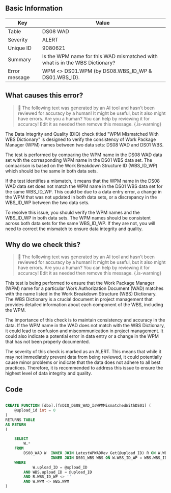 ## Basic Information
| Key         | Value          |
|-------------|----------------|
| Table       | DS08 WAD |
| Severity    | ALERT |
| Unique ID   | 9080621   |
| Summary     | Is the WPM name for this WAD mismatched with what is in the WBS Dictionary? |
| Error message | WPM <> DS01.WPM (by DS08.WBS_ID_WP & DS01.WBS_ID). |

## What causes this error?

> :robot: The following text was generated by an AI tool and hasn't been reviewed for accuracy by a human! It might be useful, but it also might have errors. Are you a human? You can help by reviewing it for accuracy! Edit it as needed then remove this message.
{.is-warning}

The Data Integrity and Quality (DIQ) check titled "WPM Mismatched With WBS Dictionary" is designed to verify the consistency of Work Package Manager (WPM) names between two data sets: DS08 WAD and DS01 WBS. 

The test is performed by comparing the WPM name in the DS08 WAD data set with the corresponding WPM name in the DS01 WBS data set. The comparison is based on the Work Breakdown Structure ID (WBS_ID_WP) which should be the same in both data sets. 

If the test identifies a mismatch, it means that the WPM name in the DS08 WAD data set does not match the WPM name in the DS01 WBS data set for the same WBS_ID_WP. This could be due to a data entry error, a change in the WPM that was not updated in both data sets, or a discrepancy in the WBS_ID_WP between the two data sets.

To resolve this issue, you should verify the WPM names and the WBS_ID_WP in both data sets. The WPM names should be consistent across both data sets for the same WBS_ID_WP. If they are not, you will need to correct the mismatch to ensure data integrity and quality.
## Why do we check this?

> :robot: The following text was generated by an AI tool and hasn't been reviewed for accuracy by a human! It might be useful, but it also might have errors. Are you a human? You can help by reviewing it for accuracy! Edit it as needed then remove this message.
{.is-warning}

This test is being performed to ensure that the Work Package Manager (WPM) name for a particular Work Authorization Document (WAD) matches with the name listed in the Work Breakdown Structure (WBS) Dictionary. The WBS Dictionary is a crucial document in project management that provides detailed information about each component of the WBS, including the WPM. 

The importance of this check is to maintain consistency and accuracy in the data. If the WPM name in the WAD does not match with the WBS Dictionary, it could lead to confusion and miscommunication in project management. It could also indicate a potential error in data entry or a change in the WPM that has not been properly documented.

The severity of this check is marked as an ALERT. This means that while it may not immediately prevent data from being reviewed, it could potentially cause minor problems or indicate that the data does not adhere to all best practices. Therefore, it is recommended to address this issue to ensure the highest level of data integrity and quality.
## Code

```sql

CREATE FUNCTION [dbo].[fnDIQ_DS08_WAD_IsWPMMismatchedWithDS01] (
	@upload_id int = 0
)
RETURNS TABLE
AS RETURN
(
	
	SELECT 
		W.*
	FROM
		DS08_WAD W 	INNER JOIN LatestWPWADRev_Get(@upload_ID) R ON W.WBS_ID_WP = R.WBS_ID_WP AND W.auth_PM_date = R.PMauth
					INNER JOIN DS01_WBS WBS ON W.WBS_ID_WP = WBS.WBS_ID
	WHERE
			W.upload_ID = @upload_ID
		AND WBS.upload_ID = @upload_ID
		AND R.WBS_ID_WP <> ''
		AND W.WPM <> WBS.WPM
)
```
